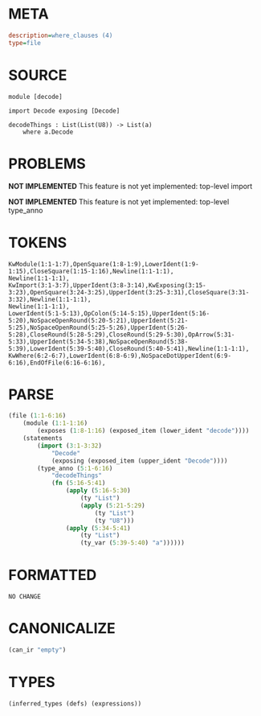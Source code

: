 # META
~~~ini
description=where_clauses (4)
type=file
~~~
# SOURCE
~~~roc
module [decode]

import Decode exposing [Decode]

decodeThings : List(List(U8)) -> List(a)
	where a.Decode
~~~
# PROBLEMS
**NOT IMPLEMENTED**
This feature is not yet implemented: top-level import

**NOT IMPLEMENTED**
This feature is not yet implemented: top-level type_anno

# TOKENS
~~~zig
KwModule(1:1-1:7),OpenSquare(1:8-1:9),LowerIdent(1:9-1:15),CloseSquare(1:15-1:16),Newline(1:1-1:1),
Newline(1:1-1:1),
KwImport(3:1-3:7),UpperIdent(3:8-3:14),KwExposing(3:15-3:23),OpenSquare(3:24-3:25),UpperIdent(3:25-3:31),CloseSquare(3:31-3:32),Newline(1:1-1:1),
Newline(1:1-1:1),
LowerIdent(5:1-5:13),OpColon(5:14-5:15),UpperIdent(5:16-5:20),NoSpaceOpenRound(5:20-5:21),UpperIdent(5:21-5:25),NoSpaceOpenRound(5:25-5:26),UpperIdent(5:26-5:28),CloseRound(5:28-5:29),CloseRound(5:29-5:30),OpArrow(5:31-5:33),UpperIdent(5:34-5:38),NoSpaceOpenRound(5:38-5:39),LowerIdent(5:39-5:40),CloseRound(5:40-5:41),Newline(1:1-1:1),
KwWhere(6:2-6:7),LowerIdent(6:8-6:9),NoSpaceDotUpperIdent(6:9-6:16),EndOfFile(6:16-6:16),
~~~
# PARSE
~~~clojure
(file (1:1-6:16)
	(module (1:1-1:16)
		(exposes (1:8-1:16) (exposed_item (lower_ident "decode"))))
	(statements
		(import (3:1-3:32)
			"Decode"
			(exposing (exposed_item (upper_ident "Decode"))))
		(type_anno (5:1-6:16)
			"decodeThings"
			(fn (5:16-5:41)
				(apply (5:16-5:30)
					(ty "List")
					(apply (5:21-5:29)
						(ty "List")
						(ty "U8")))
				(apply (5:34-5:41)
					(ty "List")
					(ty_var (5:39-5:40) "a"))))))
~~~
# FORMATTED
~~~roc
NO CHANGE
~~~
# CANONICALIZE
~~~clojure
(can_ir "empty")
~~~
# TYPES
~~~clojure
(inferred_types (defs) (expressions))
~~~